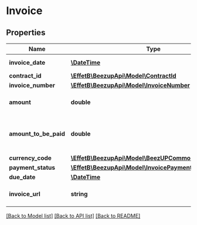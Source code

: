# Invoice

## Properties
Name | Type | Description | Notes
------------ | ------------- | ------------- | -------------
**invoice_date** | [**\DateTime**](\DateTime.md) | The invoice date | 
**contract_id** | [**\EffetB\BeezupApi\Model\ContractId**](ContractId.md) |  | 
**invoice_number** | [**\EffetB\BeezupApi\Model\InvoiceNumber**](InvoiceNumber.md) |  | 
**amount** | **double** | The amount of your invoice | 
**amount_to_be_paid** | **double** | The remaining amount to be paid for this invoice | 
**currency_code** | [**\EffetB\BeezupApi\Model\BeezUPCommonCurrencyCode**](BeezUPCommonCurrencyCode.md) |  | 
**payment_status** | [**\EffetB\BeezupApi\Model\InvoicePaymentStatus**](InvoicePaymentStatus.md) |  | 
**due_date** | [**\DateTime**](\DateTime.md) |  | 
**invoice_url** | **string** | The url of the invoice document | [optional] 

[[Back to Model list]](../README.md#documentation-for-models) [[Back to API list]](../README.md#documentation-for-api-endpoints) [[Back to README]](../README.md)


